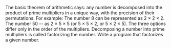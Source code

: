 The basic theorem of arithmetic says: any number is decomposed into the product of prime multipliers in a unique way, with the precision of their permutations. For example:
The number 8 can be represented as 2 × 2 × 2.
The number 50 -- as 2 × 5 × 5 (or 5 × 5 × 2, or 5 × 2 × 5). The three options differ only in the order of the multipliers.
Decomposing a number into prime multipliers is called factorizing the number.
Write a program that factorizes a given number.
